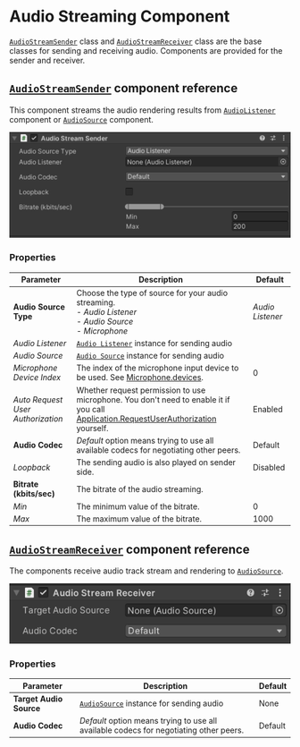 # Audio Streaming Component

[`AudioStreamSender`](../api/Unity.RenderStreaming.AudioStreamSender.html) class and [`AudioStreamReceiver`]((../api/Unity.RenderStreaming.AudioStreamReceiver.html)) class are the base classes for sending and receiving audio. Components are provided for the sender and receiver.

## [`AudioStreamSender`](../api/Unity.RenderStreaming.AudioStreamSender.html) component reference

This component streams the audio rendering results from [`AudioListener`](https://docs.unity3d.com/ScriptReference/AudioListener.html) component or [`AudioSource`](https://docs.unity3d.com/ScriptReference/AudioSource.html) component.

![AudioStreamSender inspector](images/audiostreamsender_inspector.png)

### Properties

| Parameter | Description | Default |
| --------- | ----------- | ------- |
| **Audio Source Type** | Choose the type of source for your audio streaming.  <br/> - *Audio Listener* <br/> - *Audio Source* <br/> - *Microphone* | *Audio Listener* |
| *Audio Listener* | [`Audio Listener`](https://docs.unity3d.com/ScriptReference/AudioSource.html) instance for sending audio | |
| *Audio Source* | [`Audio Source`](https://docs.unity3d.com/ScriptReference/AudioSource.html) instance for sending audio | |
| *Microphone Device Index* | The index of the microphone input device to be used. See [Microphone.devices](https://docs.unity3d.com/ScriptReference/Microphone-devices.html). | 0 |
| *Auto Request User Authorization* | Whether request permission to use microphone. You don't need to enable it if you call [Application.RequestUserAuthorization](https://docs.unity3d.com/ScriptReference/Application.RequestUserAuthorization.html) yourself. | Enabled |
| **Audio Codec** | *Default* option means trying to use all available codecs for negotiating other peers. | Default |
| *Loopback* | The sending audio is also played on sender side. | Disabled |
| **Bitrate (kbits/sec)** | The bitrate of the audio streaming. | |
| *Min* | The minimum value of the bitrate. | 0 |
| *Max* | The maximum value of the bitrate. | 1000 |

## [`AudioStreamReceiver`](../api/Unity.RenderStreaming.AudioStreamReceiver.html) component reference

The components receive audio track stream and rendering to [`AudioSource`](https://docs.unity3d.com/ScriptReference/AudioSource.html).

![AudioStreamReceiver inspector](images/audiostreamreceiver_inspector.png)

### Properties

| Parameter | Description | Default |
| --------- | ----------- | ------- |
| **Target Audio Source** | [`AudioSource`](https://docs.unity3d.com/ScriptReference/AudioSource.html) instance for sending audio | None |
| **Audio Codec** | *Default* option means trying to use all available codecs for negotiating other peers. | Default |
